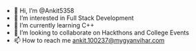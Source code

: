 - 👋 Hi, I’m @Ankit5358
- 👀 I’m interested in Full Stack Development
- 🌱 I’m currently learning C++
- 💞️ I’m looking to collaborate on Hackthons and College Events
- 📫 How to reach me ankit.100237@mygyanvihar.com

<!---
Ankit5358/Ankit5358 is a ✨ special ✨ repository because its `README.md` (this file) appears on your GitHub profile.
You can click the Preview link to take a look at your changes.
--->
